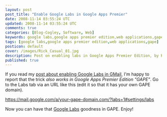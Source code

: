```yaml
---           
layout: post
post_title: "Enable Google Labs in Google Apps Premier"
date: 2008-11-14 03:55:24 UTC
updated: 2008-11-14 03:55:24 UTC
comments: true
categories: [Blog-Cogley, Software, Web]
keywords: google labs,google apps premier edition,web applications,gape
tags: [google labs,google apps premier edition,web applications,gape]
posticon: default
cover: /images/Rick_Casual_01.jpg
description: Post on enabling labs in Google Apps Premier Edition, by Rick Cogley. 
published: true
---
```

 

If you read my [post about enabling Google Labs in GMail](http://rick.cogley.info/blog/index.php?id=6971573604173705225), I'm happy to report that the trick _also works in Google Apps Premier Edition "GAPE"_. Go to the Labs tab via an URL like this (edit it so that it has your own GAPE domain). 


https://mail.google.com/a/your-gape-domain.com/?labs=1#settings/labs


Now you can have that [Google Labs](http://rick.cogley.info/topics_files/Google_Labs.php) goodness in GAPE. Enjoy! 





